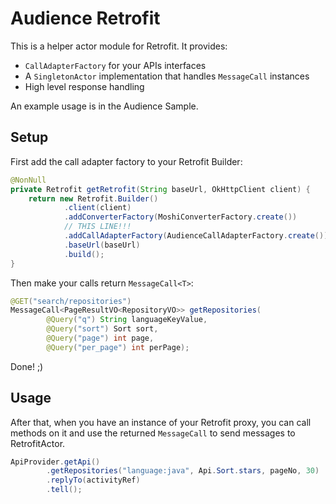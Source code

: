 # Audience Retrofit

This is a helper actor module for Retrofit. It provides:

- `CallAdapterFactory` for your APIs interfaces
- A `SingletonActor` implementation that handles `MessageCall` instances
- High level response handling

An example usage is in the Audience Sample.

## Setup

First add the call adapter factory to your Retrofit Builder:

```java
@NonNull
private Retrofit getRetrofit(String baseUrl, OkHttpClient client) {
    return new Retrofit.Builder()
            .client(client)
            .addConverterFactory(MoshiConverterFactory.create())
            // THIS LINE!!!
            .addCallAdapterFactory(AudienceCallAdapterFactory.create())
            .baseUrl(baseUrl)
            .build();
}
```

Then make your calls return `MessageCall<T>`:

```java
@GET("search/repositories")
MessageCall<PageResultVO<RepositoryVO>> getRepositories(
        @Query("q") String languageKeyValue,
        @Query("sort") Sort sort,
        @Query("page") int page,
        @Query("per_page") int perPage);
```

Done! ;)

## Usage

After that, when you have an instance of your Retrofit proxy, you can call methods on it and use the returned `MessageCall` to send messages to RetrofitActor.

```java
ApiProvider.getApi()
        .getRepositories("language:java", Api.Sort.stars, pageNo, 30)
        .replyTo(activityRef)
        .tell();
```
